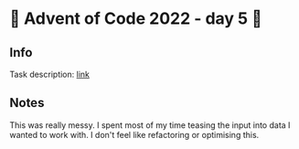 # 🎄 Advent of Code 2022 - day 5 🎄

## Info

Task description: [link](https://adventofcode.com/2022/day/5)

## Notes

This was really messy. I spent most of my time teasing the input into data I wanted to work with. I don't feel like refactoring or optimising this.
